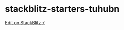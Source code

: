 # stackblitz-starters-tuhubn

[Edit on StackBlitz ⚡️](https://stackblitz.com/edit/stackblitz-starters-tuhubn)